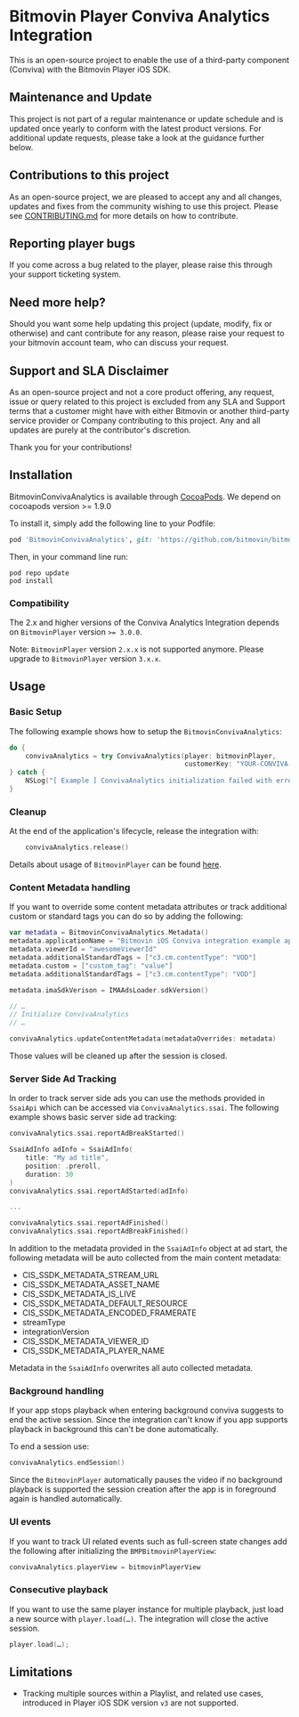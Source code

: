 # Bitmovin Player Conviva Analytics Integration
This is an open-source project to enable the use of a third-party component (Conviva) with the Bitmovin Player iOS SDK.

## Maintenance and Update
This project is not part of a regular maintenance or update schedule and is updated once yearly to conform with the latest product versions. For additional update requests, please take a look at the guidance further below.

## Contributions to this project
As an open-source project, we are pleased to accept any and all changes, updates and fixes from the community wishing to use this project. Please see [CONTRIBUTING.md](CONTRIBUTING.md) for more details on how to contribute.

## Reporting player bugs
If you come across a bug related to the player, please raise this through your support ticketing system.

## Need more help?
Should you want some help updating this project (update, modify, fix or otherwise) and cant contribute for any reason, please raise your request to your bitmovin account team, who can discuss your request.

## Support and SLA Disclaimer
As an open-source project and not a core product offering, any request, issue or query related to this project is excluded from any SLA and Support terms that a customer might have with either Bitmovin or another third-party service provider or Company contributing to this project. Any and all updates are purely at the contributor's discretion.

Thank you for your contributions!

## Installation

BitmovinConvivaAnalytics is available through [CocoaPods](https://cocoapods.org). We depend on cocoapods version >= 1.9.0

To install it, simply add the following line to your Podfile:

```ruby
pod 'BitmovinConvivaAnalytics', git: 'https://github.com/bitmovin/bitmovin-player-ios-analytics-conviva.git', tag: '3.2.0'
```

Then, in your command line run:

```
pod repo update
pod install
```

### Compatibility

The 2.x and higher versions of the Conviva Analytics Integration depends on `BitmovinPlayer` version `>= 3.0.0`.

Note: `BitmovinPlayer` version `2.x.x` is not supported anymore. Please upgrade to `BitmovinPlayer` version `3.x.x`.

## Usage

### Basic Setup

The following example shows how to setup the `BitmovinConvivaAnalytics`:

```swift
do {
    convivaAnalytics = try ConvivaAnalytics(player: bitmovinPlayer,
                                            customerKey: "YOUR-CONVIVA-CUSTOMER-KEY")
} catch {
    NSLog("[ Example ] ConvivaAnalytics initialization failed with error: \(error)")
}
```

### Cleanup

At the end of the application's lifecycle, release the integration with:

```swift
    convivaAnalytics.release()
```

Details about usage of `BitmovinPlayer` can be found [here](https://github.com/bitmovin/bitmovin-player-ios-sdk-cocoapod).

### Content Metadata handling

If you want to override some content metadata attributes or track additional custom or standard tags you can do so by adding the following:

```swift
var metadata = BitmovinConvivaAnalytics.Metadata()
metadata.applicationName = "Bitmovin iOS Conviva integration example app"
metadata.viewerId = "awesomeViewerId"
metadata.additionalStandardTags = ["c3.cm.contentType": "VOD"]
metadata.custom = ["custom_tag": "value"]
metadata.additionalStandardTags = ["c3.cm.contentType": "VOD"]

metadata.imaSdkVerison = IMAAdsLoader.sdkVersion()

// …
// Initialize ConvivaAnalytics
// …

convivaAnalytics.updateContentMetadata(metadataOverrides: metadata)
```

Those values will be cleaned up after the session is closed.

### Server Side Ad Tracking

In order to track server side ads you can use the methods provided in `SsaiApi` which can be accessed via `ConvivaAnalytics.ssai`.
The following example shows basic server side ad tracking:
```swift
convivaAnalytics.ssai.reportAdBreakStarted()

SsaiAdInfo adInfo = SsaiAdInfo(
    title: "My ad title",
    position: .preroll,
    duration: 30
)
convivaAnalytics.ssai.reportAdStarted(adInfo)

...

convivaAnalytics.ssai.reportAdFinished()
convivaAnalytics.ssai.reportAdBreakFinished()
```

In addition to the metadata provided in the `SsaiAdInfo` object at ad start, the following metadata will be auto collected from the main content metadata:
- CIS_SSDK_METADATA_STREAM_URL
- CIS_SSDK_METADATA_ASSET_NAME
- CIS_SSDK_METADATA_IS_LIVE
- CIS_SSDK_METADATA_DEFAULT_RESOURCE
- CIS_SSDK_METADATA_ENCODED_FRAMERATE
- streamType
- integrationVersion
- CIS_SSDK_METADATA_VIEWER_ID
- CIS_SSDK_METADATA_PLAYER_NAME

Metadata in the `SsaiAdInfo` overwrites all auto collected metadata.

### Background handling

If your app stops playback when entering background conviva suggests to end the active session.
Since the integration can't know if you app supports playback in background this can't be done automatically.

To end a session use:

```swift
convivaAnalytics.endSession()
```

Since the `BitmovinPlayer` automatically pauses the video if no background playback is supported the session creation after
the app is in foreground again is handled automatically.

### UI events

If you want to track UI related events such as full-screen state changes add the following after initializing the `BMPBitmovinPlayerView`:

```swift
convivaAnalytics.playerView = bitmovinPlayerView
```

### Consecutive playback

If you want to use the same player instance for multiple playback, just load a new source with `player.load(…)`. The integration will close the active session.

```swift
player.load(…);
```

## Limitations

- Tracking multiple sources within a Playlist, and related use cases, introduced in Player iOS SDK version `v3` are not supported.
